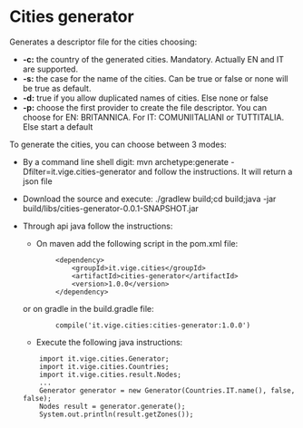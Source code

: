 # Cities generator
Generates a descriptor file for the cities choosing:

- **-c:** the country of the generated cities. Mandatory. Actually EN and IT are supported.
- **-s:** the case for the name of the cities. Can be true or false or none will be true as default.
- **-d:** true if you allow duplicated names of cities. Else none or false
- **-p:** choose the first provider to create the file descriptor. You can choose for EN: BRITANNICA. For IT: COMUNIITALIANI or TUTTITALIA. Else start a default

To generate the cities, you can choose between 3 modes:

- By a command line shell digit: mvn archetype:generate -Dfilter=it.vige.cities-generator and follow the instructions. It will return a json file

- Download the source and execute: ./gradlew build;cd build;java -jar build/libs/cities-generator-0.0.1-SNAPSHOT.jar

- Through api java follow the instructions:
	
	- On maven add the following script in the pom.xml file:
	```
			<dependency>
				<groupId>it.vige.cities</groupId>
				<artifactId>cities-generator</artifactId>
				<version>1.0.0</version>
			</dependency>
	```
	
	or on gradle in the build.gradle file:
		
	```
		    compile('it.vige.cities:cities-generator:1.0.0')
	```
	
	- Execute the following java instructions:
	```
		import it.vige.cities.Generator;
		import it.vige.cities.Countries;
		import it.vige.cities.result.Nodes;
		...
		Generator generator = new Generator(Countries.IT.name(), false, false);
		Nodes result = generator.generate();
		System.out.println(result.getZones());
	```
